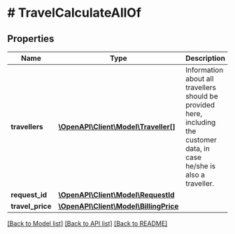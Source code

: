 # # TravelCalculateAllOf

## Properties

Name | Type | Description | Notes
------------ | ------------- | ------------- | -------------
**travellers** | [**\OpenAPI\Client\Model\Traveller[]**](Traveller.md) | Information about all travellers should be provided here, including the customer data, in case he/she is also a traveller. | 
**request_id** | [**\OpenAPI\Client\Model\RequestId**](RequestId.md) |  | [optional] 
**travel_price** | [**\OpenAPI\Client\Model\BillingPrice**](BillingPrice.md) |  | [optional] 

[[Back to Model list]](../../README.md#documentation-for-models) [[Back to API list]](../../README.md#documentation-for-api-endpoints) [[Back to README]](../../README.md)


